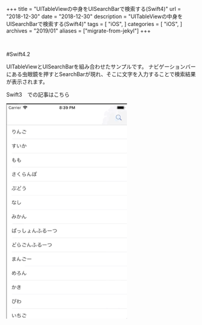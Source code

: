 +++
title = "UITableViewの中身をUISearchBarで検索する(Swift4)"
url = "2018-12-30"
date = "2018-12-30"
description = "UITableViewの中身をUISearchBarで検索する(Swift4)"
tags = [
  "iOS",
]
categories = [
    "iOS",
]
archives = "2019/01"
aliases = ["migrate-from-jekyl"]
+++

<br>


#Swift4.2

UITableViewとUISearchBarを組み合わせたサンプルです。
ナビゲーションバーにある虫眼鏡を押すとSearchBarが現れ、そこに文字を入力することで検索結果が表示されます。

Swift3　での記事はこちら

![alt](1.gif)

<script src="https://gist.github.com/O-Junpei/3a3d9030f0a9c048eb784a8a01449061.js"></script>
